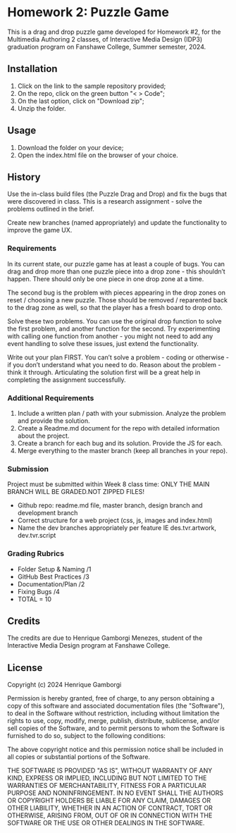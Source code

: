# Homework 2: Puzzle Game
This is a drag and drop puzzle game developed for Homework #2, for the Multimedia Authoring 2 classes, of Interactive Media Design (IDP3) graduation program on Fanshawe College, Summer semester, 2024.

## Installation
1. Click on the link to the sample repository provided;
2. On the repo, click on the green button "< > Code";
3. On the last option, click on "Download zip";
4. Unzip the folder.

## Usage
1. Download the folder on your device;
2. Open the index.html file on the browser of your choice.

## History
Use the in-class build files (the Puzzle Drag and Drop) and fix the bugs that were discovered in class. This is a research assignment -
solve the problems outlined in the brief.

Create new branches (named appropriately) and update the functionality to improve the game UX.

### Requirements
In its current state, our puzzle game has at least a couple of bugs. You can drag and drop more than one puzzle piece into a drop zone -
this shouldn’t happen. There should only be one piece in one drop zone at a time.

The second bug is the problem with pieces appearing in the drop zones on reset / choosing a new puzzle. Those should be removed /
reparented back to the drag zone as well, so that the player has a fresh board to drop onto.

Solve these two problems. You can use the original drop function to solve the first problem, and another function for the second. Try
experimenting with calling one function from another - you might not need to add any event handling to solve these issues, just extend
the functionality.

Write out your plan FIRST. You can’t solve a problem - coding or otherwise - if you don’t understand what you need to do. Reason about
the problem - think it through. Articulating the solution first will be a great help in completing the assignment successfully.

### Additional Requirements
1. Include a written plan / path with your submission. Analyze the problem and provide the solution.
2. Create a Readme.md document for the repo with detailed information about the project.
3. Create a branch for each bug and its solution. Provide the JS for each.
4. Merge everything to the master branch (keep all branches in your repo).

### Submission
Project must be submitted within Week 8 class time: ONLY THE MAIN BRANCH WILL BE GRADED.NOT ZIPPED FILES!

- Github repo: readme.md file, master branch, design branch and development branch
- Correct structure for a web project (css, js, images and index.html)
- Name the dev branches appropriately per feature IE des.tvr.artwork, dev.tvr.script

### Grading Rubrics
- Folder Setup & Naming /1
- GitHub Best Practices /3
- Documentation/Plan /2
- Fixing Bugs /4
- TOTAL = 10

## Credits
The credits are due to Henrique Gamborgi Menezes, student of the Interactive Media Design program at Fanshawe College.

## License
Copyright (c) 2024 Henrique Gamborgi

Permission is hereby granted, free of charge, to any person obtaining a copy of this software and associated documentation files (the "Software"), to deal in the Software without restriction, including without limitation the rights to use, copy, modify, merge, publish, distribute, sublicense, and/or sell copies of the Software, and to permit persons to whom the Software is furnished to do so, subject to the following conditions:

The above copyright notice and this permission notice shall be included in all copies or substantial portions of the Software.

THE SOFTWARE IS PROVIDED "AS IS", WITHOUT WARRANTY OF ANY KIND, EXPRESS OR IMPLIED, INCLUDING BUT NOT LIMITED TO THE WARRANTIES OF MERCHANTABILITY, FITNESS FOR A PARTICULAR PURPOSE AND NONINFRINGEMENT. IN NO EVENT SHALL THE AUTHORS OR COPYRIGHT HOLDERS BE LIABLE FOR ANY CLAIM, DAMAGES OR OTHER LIABILITY, WHETHER IN AN ACTION OF CONTRACT, TORT OR OTHERWISE, ARISING FROM, OUT OF OR IN CONNECTION WITH THE SOFTWARE OR THE USE OR OTHER DEALINGS IN THE SOFTWARE.